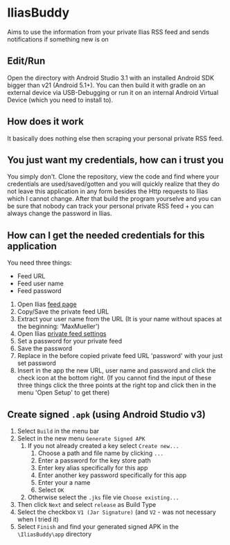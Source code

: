 # IliasBuddy
Aims to use the information from your private Ilias RSS feed and sends notifications if something new is on

## Edit/Run
Open the directory with Android Studio 3.1 with an installed Android SDK bigger than v21 (Android 5.1+).
You can then build it with gradle on an external device via USB-Debugging or run it on an internal Android Virtual Device (which you need to install to).

## How does it work
It basically does nothing else then scraping your personal private RSS feed.

## You just want my credentials, how can i trust you
You simply don't. Clone the repository, view the code and find where your credentials are used/saved/gotten and you will quickly realize that they do not leave this application in any form besides the Http requests to Ilias which I cannot change.
After that build the program yourselve and you can be sure that nobody can track your personal private RSS feed + you can always change the password in Ilias.

## How can I get the needed credentials for this application
You need three things:
- Feed URL
- Feed user name
- Feed password

1. Open Ilias [feed page](https://ilias3.uni-stuttgart.de/ilias.php?view=0&col_side=right&block_type=pdnews&cmd=showFeedUrl&cmdClass=ilpdnewsblockgui&cmdNode=sh:6b:rv&baseClass=ilPersonalDesktopGUI#il_mhead_t_focus)
2. Copy/Save the private feed URL
3. Extract your user name from the URL (It is your name without spaces at the beginning: 'MaxMueller')
4. Open Ilias [private feed settings](https://ilias3.uni-stuttgart.de/ilias.php?view=0&col_side=right&block_type=pdnews&cmd=editSettings&cmdClass=ilpdnewsblockgui&cmdNode=sh:6b:rv&baseClass=ilPersonalDesktopGUI#il_mhead_t_focus)
5. Set a password for your private feed
6. Save the password
7. Replace in the before copied private feed URL 'password' with your just set password
8. Insert in the app the new URL, user name and password and click the check icon at the bottom right.
  (If you cannot find the input of these three things click the three points at the right top and click then in the menu 'Open Setup' to get there)

## Create signed `.apk` (using Android Studio v3)

1. Select `Build` in the menu bar
2. Select in the new menu `Generate Signed APK`
   1. If you not already created a key select `Create new...`
      1. Choose a path and file name by clicking `...`
      2. Enter a password for the key store path
      3. Enter key alias specifically for this app
      4. Enter another key password specifically for this app 
      5. Enter your a name
      6. Select `OK`
   2. Otherwise select the `.jks` file vie `Choose existing...`
3. Then click `Next` and select `release` as Build Type
4. Select the checkbox `V1 (Jar Signature)` (and `V2` - was not necessary when I tried it)
5. Select `Finish` and find your generated signed APK in the `\IliasBuddy\app` directory
